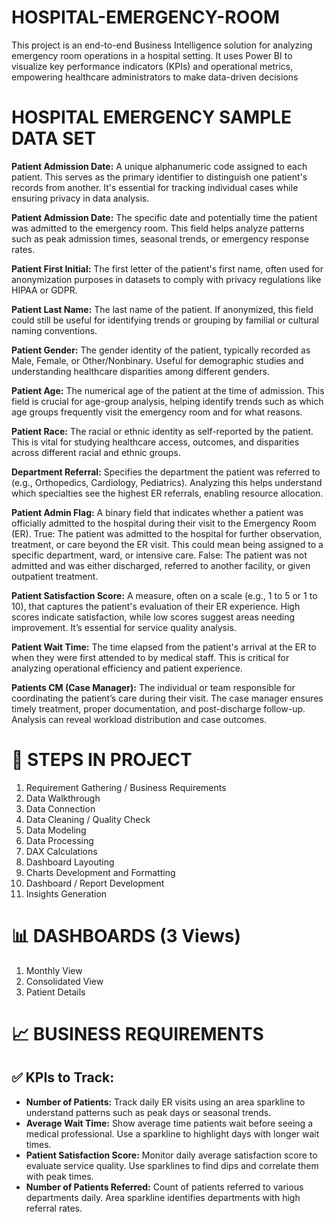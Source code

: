 # HOSPITAL-EMERGENCY-ROOM
This project is an end-to-end Business Intelligence solution for analyzing emergency room operations in a hospital setting. It uses Power BI to visualize key performance indicators (KPIs) and operational metrics, empowering healthcare administrators to make data-driven decisions
# HOSPITAL EMERGENCY SAMPLE DATA SET

  **Patient Admission Date:**
A unique alphanumeric code assigned to each patient. This serves as the primary identifier to distinguish one patient's records from another. It's essential for tracking individual cases while ensuring privacy in data analysis.

   **Patient Admission Date:**
The specific date and potentially time the patient was admitted to the emergency room. This field helps analyze patterns such as peak admission times, seasonal trends, or emergency response rates.

   **Patient First Initial:**
The first letter of the patient's first name, often used for anonymization purposes in datasets to comply with privacy regulations like HIPAA or GDPR.

   **Patient Last Name:**
The last name of the patient. If anonymized, this field could still be useful for identifying trends or grouping by familial or cultural naming conventions.

   **Patient Gender:**
The gender identity of the patient, typically recorded as Male, Female, or Other/Nonbinary. Useful for demographic studies and understanding healthcare disparities among different genders.

   **Patient Age:**
The numerical age of the patient at the time of admission. This field is crucial for age-group analysis, helping identify trends such as which age groups frequently visit the emergency room and for what reasons.

   **Patient Race:**
The racial or ethnic identity as self-reported by the patient. This is vital for studying healthcare access, outcomes, and disparities across different racial and ethnic groups.

   **Department Referral:**
Specifies the department the patient was referred to (e.g., Orthopedics, Cardiology, Pediatrics). Analyzing this helps understand which specialties see the highest ER referrals, enabling resource allocation.

   **Patient Admin Flag:**
A binary field that indicates whether a patient was officially admitted to the hospital during their visit to the Emergency Room (ER).
True: The patient was admitted to the hospital for further observation, treatment, or care beyond the ER visit. This could mean being assigned to a specific department, ward, or intensive care.
False: The patient was not admitted and was either discharged, referred to another facility, or given outpatient treatment.

   **Patient Satisfaction Score:**
A measure, often on a scale (e.g., 1 to 5 or 1 to 10), that captures the patient's evaluation of their ER experience. High scores indicate satisfaction, while low scores suggest areas needing improvement. It’s essential for service quality analysis.

   **Patient Wait Time:**
The time elapsed from the patient's arrival at the ER to when they were first attended to by medical staff. This is critical for analyzing operational efficiency and patient experience.

   **Patients CM (Case Manager):**
The individual or team responsible for coordinating the patient’s care during their visit. The case manager ensures timely treatment, proper documentation, and post-discharge follow-up. Analysis can reveal workload distribution and case outcomes.

# 📌 STEPS IN PROJECT
1. Requirement Gathering / Business Requirements
2. Data Walkthrough
3. Data Connection
4. Data Cleaning / Quality Check
5. Data Modeling
6. Data Processing
7. DAX Calculations
8. Dashboard Layouting
9. Charts Development and Formatting
10. Dashboard / Report Development
11. Insights Generation

# 📊 DASHBOARDS (3 Views)
1. Monthly View
2. Consolidated View
3. Patient Details

# 📈 BUSINESS REQUIREMENTS
## ✅ KPIs to Track:
- **Number of Patients:**
Track daily ER visits using an area sparkline to understand patterns such as peak days or seasonal trends.
- **Average Wait Time:**
Show average time patients wait before seeing a medical professional. Use a sparkline to highlight days with longer wait times.
- **Patient Satisfaction Score:**
Monitor daily average satisfaction score to evaluate service quality. Use sparklines to find dips and correlate them with peak times.
- **Number of Patients Referred:**
Count of patients referred to various departments daily. Area sparkline identifies departments with high referral rates.
